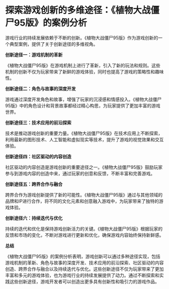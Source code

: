 # 探索游戏创新的多维途径：《植物大战僵尸95版》的案例分析

游戏行业的持续发展依赖于不断的创新。《植物大战僵尸95版》作为游戏创新的一个典型案例，提供了关于创新途径的多维视角。

**创新途径一：游戏机制的革新**

《植物大战僵尸95版》在游戏机制上进行了革新，引入了新的玩法和规则。这些机制的创新不仅为玩家带来了新鲜的游戏体验，同时也提高了游戏的策略性和趣味性。

**创新途径二：角色与故事的深度开发**

游戏通过深度开发角色和故事，增强了玩家的沉浸感和情感投入。《植物大战僵尸95版》中的角色设计和背景故事都经过精心构思，为玩家提供了更加丰富的游戏世界。

**创新途径三：技术应用的前沿探索**

技术是推动游戏创新的重要力量。《植物大战僵尸95版》在技术应用上不断探索，利用最新的图形技术、人工智能和虚拟现实等技术，提升了游戏的视觉效果和交互体验。

**创新途径四：社区驱动的内容创造**

社区驱动的内容创造是游戏创新的重要途径之一。《植物大战僵尸95版》鼓励玩家参与到游戏内容的创造中来，通过玩家的创意和反馈，不断丰富和完善游戏。

**创新途径五：跨界合作与融合**

跨界合作为游戏创新提供了新的可能性。《植物大战僵尸95版》通过与其他领域的品牌和IP进行合作，将不同的文化元素和创意融入游戏中，为玩家带来了独特的游戏体验。

**创新途径六：持续迭代与优化**

持续的迭代和优化是保持游戏创新活力的关键。《植物大战僵尸95版》根据玩家的反馈和市场的变化，不断对游戏进行更新和优化，确保游戏内容始终保持新鲜感。

**总结**

《植物大战僵尸95版》的案例分析表明，游戏创新可以通过多种途径实现，包括游戏机制的革新、角色与故事的深度开发、技术应用的前沿探索、社区驱动的内容创造、跨界合作与融合以及持续迭代与优化。这些创新途径不仅为玩家带来了更加丰富和多元的游戏体验，也为游戏行业的持续发展提供了动力。通过不断探索和实践这些创新途径，游戏开发者可以创造出更多具有创新性和吸引力的游戏作品。
